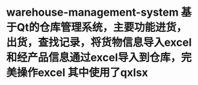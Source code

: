 # warehouse-management-system  基于Qt的仓库管理系统，主要功能进货，出货，查找记录，将货物信息导入excel和经产品信息通过excel导入到仓库，完美操作excel 其中使用了qxlsx
